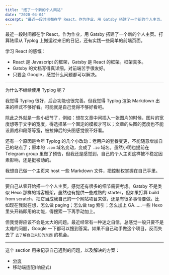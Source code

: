 ```yaml
---
title: "搭了一个新的个人网站"
date: "2020-04-04"
excerpt: "最近一段时间都在学 React。作为作业，用 Gatsby 搭建了一个新的个人主页。打算陆续从 Typlog 上搬运过来旧的日记，还有实践一些简单的前端页面。"
---
```


最近一段时间都在学 React。作为作业，用 Gatsby 搭建了一个新的个人主页。打算陆续从 Typlog 上搬运过来旧的日记，还有实践一些简单的前端页面。

学习 React 的感慨：

- React 是 Javascript 的框架，Gatsby 是 React 的框架。框架真多。
- Gatsby 的文档写得真详细，对前端苦手很友好。
- 只要会 Google，感觉什么问题都可以解决。

---

为什么不继续使用 Typlog 呢？

我觉得 Typlog 很好，后台功能也很完善。但我觉得 Typlog 渲染 Markdown 出来的样式不够好看。可能就是自己觉得不够好看吧。

除此之外就是一些小细节了，例如：想在文章中间插入一张图片的时候，图片的宽度想等于文字的宽度，得选择某一个固定的模板才可以；文章的头图的宽度也不能设置成和段落等宽，被拉伸后的头图感觉很不好看。

还有一个原因是今年 Typlog 的几个小改动：老用户的套餐变更，不能随意增加自己的站点了；原本的 `.com` 域名变动，变成了 `.io` 域名。虽然小明也提前在 Telegram group 里做了预告，但我还是感觉到，自己的个人主页这样被不稳定因素影响，还是挺被动的。

我想自己做一个主页来 host 一些 Markdown 文件，把控制权掌握在自己手里。

---

要自己从零开始搭一个个人主页，感觉还有很多的细节需要考虑。Gatsby 不是类似 Hexo 那样的博客框架，虽然也有提供一些成熟的 starter，但如果打算 build from scratch、把它当成我自己的一个网站项目来做，还是有很多事情要做。比如现在我就在想，怎么做 paging；怎么做 tag 索引；怎么加上 GA……一些 Hexo 里头开箱即用的功能，得搜索一下再手动加上。

但我觉得应该不会是太大的问题。最近经常有一种迷之自信，总感觉一般只要不是太难的问题，Google 一下都可以搜到答案。如果不自己动手做这个项目，反而失去了 `去了解自己未知的东西` 的机会。

---

这个 section 用来记录自己遇到的问题，以及解决的方案：

- [分页](https://www.gatsbyjs.org/docs/adding-pagination/)
- 移动端适配(响应式)
